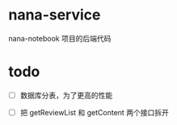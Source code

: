 # nana-service
nana-notebook 项目的后端代码


# todo

- [ ] 数据库分表，为了更高的性能
- [ ] 把 getReviewList 和 getContent 两个接口拆开

